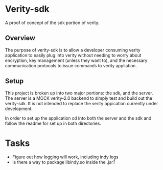 # Verity-sdk

A proof of concept of the sdk portion of verity.

## Overview

The purpose of verity-sdk is to allow a developer consuming verity application to easily plug into verity without needing to worry about
encryption, key management (unless they want to), and the necessary communication protocols to issue commands to verity appliation.

## Setup

This project is broken up into two major portions: the sdk, and the server. The server is a MOCK verity-2.0 backend to simply test and build out the 
verity-sdk. It is not intended to replace the verity appication currently under development. 

In order to set up the application cd into both the server and the sdk and follow the readme for set up in both directories.

# Tasks
* Figure out how logging will work, including indy logs
* Is there a way to package libindy.so inside the .jar?
